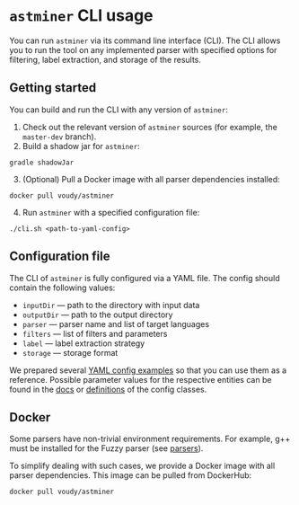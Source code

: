 # `astminer` CLI usage

You can run `astminer` via its command line interface (CLI).
The CLI allows you to run the tool on any implemented parser with specified options for filtering, label extraction, and storage of the results.

## Getting started
You can build and run the CLI with any version of `astminer`:
1. Check out the relevant version of `astminer` sources (for example, the `master-dev` branch).
2. Build a shadow jar for `astminer`:
```shell
gradle shadowJar 
```
3. (Optional) Pull a Docker image with all parser dependencies installed:
```shell
docker pull voudy/astminer
```
4. Run `astminer` with a specified configuration file:
```shell
./cli.sh <path-to-yaml-config>
```

## Configuration file

The CLI of `astminer` is fully configured via a YAML file.
The config should contain the following values:
- `inputDir` — path to the directory with input data
- `outputDir` — path to the output directory 
- `parser` — parser name and list of target languages
- `filters` — list of filters and parameters
- `label` — label extraction strategy
- `storage` — storage format

We prepared several [YAML config examples](../configs) so that you can use them as a reference. Possible parameter values for the respective entities can be found in the [docs](../docs) or [definitions](../src/main/kotlin/astminer/config/) of the config classes.

## Docker

Some parsers have non-trivial environment requirements.
For example, g++ must be installed for the Fuzzy parser (see [parsers](./parsers.md)).

To simplify dealing with such cases, we provide a Docker image with all parser dependencies.
This image can be pulled from DockerHub:
```shell
docker pull voudy/astminer
```

[//]: # "How do you run the docker image? args? options? do you use the YAML in the same way for the docker image?"